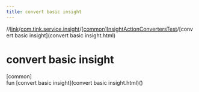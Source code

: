 ```yaml
---
title: convert basic insight
---
```

//[link](../../../index.html)/[com.tink.service.insight](../index.html)/[[common]InsightActionConvertersTest](index.html)/[convert basic insight](convert basic insight.html)



# convert basic insight



[common]\
fun [convert basic insight](convert basic insight.html)()




